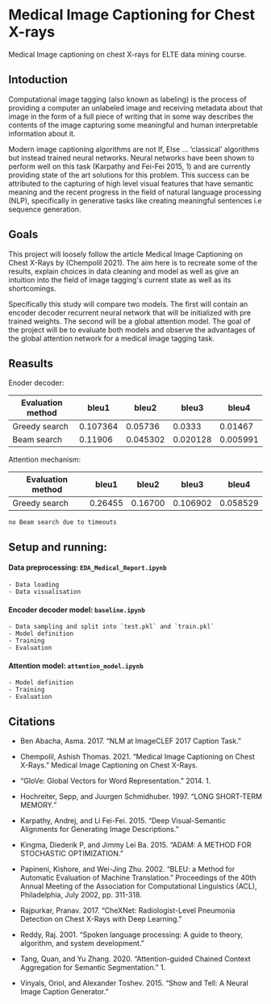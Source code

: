 # Medical Image Captioning for Chest X-rays

Medical Image captioning on chest X-rays for ELTE data mining course.

## Intoduction

Computational image tagging (also known as labeling)  is the process of providing a computer an unlabeled image and receiving metadata about that image in the form of a full piece of writing that in some way describes the contents of the image capturing some meaningful and human interpretable information about it.

Modern image captioning algorithms are not If, Else ... ‘classical’ algorithms but instead trained neural networks. Neural networks have been shown to perform well on this task (Karpathy and Fei-Fei 2015, 1) and are currently providing state of the art solutions for this problem. This success can be attributed to the capturing of high level visual features that have semantic meaning and the recent progress in the field of natural language processing (NLP), specifically in generative tasks like creating meaningful sentences i.e sequence generation.

## Goals

This project will loosely follow the article Medical Image Captioning on Chest X-Rays by (Chempolil 2021). The aim here is to recreate some of the results, explain choices in data cleaning and model as well as give an intuition into the field of image tagging's current state as well as its shortcomings. 

Specifically this study will compare two models. The first will contain an encoder decoder recurrent neural network that will be initialized with pre trained weights. The second will be a global attention model. The goal of the project will be to evaluate  both models and observe the advantages of the global attention network for a medical image tagging task.

## Reasults

Enoder decoder:

| Evaluation method | bleu1 | bleu2  | bleu3 | bleu4 |
| ------------- | ------------- | ------------- | ------------- | ----------- |
| Greedy search  | 0.107364 | 0.05736  | 0.0333 | 0.01467 |
| Beam search  | 0.11906  | 0.045302  | 0.020128  | 0.005991 |


Attention mechanism:

| Evaluation method | bleu1 | bleu2  | bleu3 | bleu4 |
| ------------- | ------------- | ------------- | ------------- | ----------- |
| Greedy search  | 0.26455 | 0.16700  | 0.106902 | 0.058529 |

`no Beam search due to timeouts` 


## Setup and running:

  #### Data preprocessing: `EDA_Medical_Report.ipynb`
    - Data loading 
    - Data visualisation
  #### Encoder decoder model: `baseline.ipynb`
    - Data sampling and split into `test.pkl` and `train.pkl`
    - Model definition
    - Training
    - Evaluation
  #### Attention model: `attention_model.ipynb`
    - Model definition
    - Training
    - Evaluation

## Citations

- Ben Abacha, Asma. 2017. “NLM at ImageCLEF 2017 Caption Task.”

- Chempolil, Ashish Thomas. 2021. “Medical Image Captioning on Chest X-Rays.” Medical Image Captioning on Chest X-Rays.

- “GloVe: Global Vectors for Word Representation.” 2014. 1.

- Hochreiter, Sepp, and Juurgen Schmidhuber. 1997. “LONG SHORT-TERM MEMORY.”

- Karpathy, Andrej, and Li Fei-Fei. 2015. “Deep Visual-Semantic Alignments for Generating Image Descriptions.”

- Kingma, Diederik P, and Jimmy Lei Ba. 2015. “ADAM: A METHOD FOR STOCHASTIC OPTIMIZATION.”

- Papineni, Kishore, and Wei-Jing Zhu. 2002. “BLEU: a Method for Automatic Evaluation of Machine Translation.” Proceedings of the 40th Annual Meeting of the Association for Computational Linguistics (ACL), Philadelphia, July 2002, pp. 311-318.

- Rajpurkar, Pranav. 2017. “CheXNet: Radiologist-Level Pneumonia Detection on Chest X-Rays with Deep Learning.”

- Reddy, Raj. 2001. “Spoken language processing: A guide to theory, algorithm, and system development.”

- Tang, Quan, and Yu Zhang. 2020. “Attention-guided Chained Context Aggregation for Semantic Segmentation.” 1.

- Vinyals, Oriol, and Alexander Toshev. 2015. “Show and Tell: A Neural Image Caption Generator.”